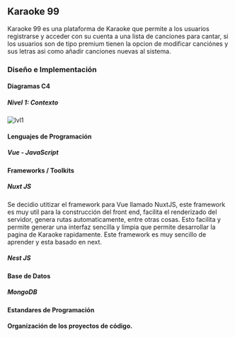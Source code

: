 ## Karaoke 99


Karaoke 99 es una plataforma de Karaoke que permite a los usuarios registrarse y acceder con su cuenta a una lista de canciones para cantar, si los usuarios son de tipo premium tienen la opcion de modificar canciónes y sus letras asi como añadir canciones nuevas al sistema.

### Diseño e Implementación
#### Diagramas C4
##### Nivel 1: Contexto
![lvl1](https://user-images.githubusercontent.com/18470228/136119457-d01267fc-454d-4763-a263-62b07d8865b0.png)

#### Lenguajes de Programación
##### Vue - JavaScript
#### Frameworks / Toolkits
##### Nuxt JS
Se decidio utitizar el framework para Vue llamado NuxtJS, este framework es muy util para la construcción del front end, facilita el renderizado del servidor, genera rutas automaticamente, entre otras cosas. Esto facilita y permite generar una interfaz sencilla y limpia que permite desarrollar la pagina de Karaoke rapidamente. Este framework es muy sencillo de aprender y esta basado en next.
##### Nest JS
#### Base de Datos
##### MongoDB
#### Estandares de Programación
#### Organización de los proyectos de código.





<!-- You can use the [editor on GitHub](https://github.com/Danicast-c/soa-karaoke-client/edit/gh-pages/index.md) to maintain and preview the content for your website in Markdown files. -->

<!-- Whenever you commit to this repository, GitHub Pages will run [Jekyll](https://jekyllrb.com/) to rebuild the pages in your site, from the content in your Markdown files. -->

<!-- Markdown is a lightweight and easy-to-use syntax for styling your writing. It includes conventions for

```markdown
Syntax highlighted code block

# Header 1
## Header 2
### Header 3

- Bulleted
- List

1. Numbered
2. List

**Bold** and _Italic_ and `Code` text

[Link](url) and ![Image](src)
``` -->
<!-- 
For more details see [GitHub Flavored Markdown](https://guides.github.com/features/mastering-markdown/).

### Jekyll Themes

Your Pages site will use the layout and styles from the Jekyll theme you have selected in your [repository settings](https://github.com/Danicast-c/soa-karaoke-client/settings/pages). The name of this theme is saved in the Jekyll `_config.yml` configuration file.

### Support or Contact

Having trouble with Pages? Check out our [documentation](https://docs.github.com/categories/github-pages-basics/) or [contact support](https://support.github.com/contact) and we’ll help you sort it out. -->
